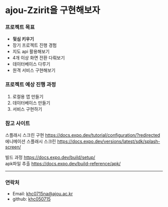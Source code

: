 # ajou-Zzirit을 구현해보자 




### 프로젝트 목표

- **뒷심 키우기**
- 장기 프로젝트 진행 경험 
- 지도 api 활용해보기
- 4개 이상 화면 전환 다뤄보기
- 데이터베이스 다루기
- 원격 서비스 구현해보기

### 프로젝트 예상 진행 과정

1. 로컬용 앱 만들기
2. 데이터베이스 만들기
3. 서비스 구현하기


### 참고 사이트

스플래시 스크린 구현
<https://docs.expo.dev/tutorial/configuration/?redirected> <br>
에니메이션 스플래시 스크린
<https://docs.expo.dev/versions/latest/sdk/splash-screen/> <br>

빌드 과정
<https://docs.expo.dev/build/setup/> <br>
apk파일 추출
<https://docs.expo.dev/build-reference/apk/> <br>





***
### 연락처

- Email: khc0715na@ajou.ac.kr
- github: [khc050715](https://github.com/khc050715)
